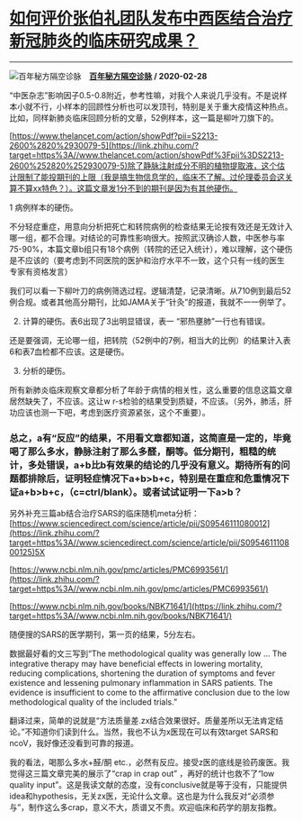 # [如何评价张伯礼团队发布中西医结合治疗新冠肺炎的临床研究成果？](https://www.zhihu.com/answer/1042526936)

-----------------------------------------------------------------------------

![百年秘方隔空诊脉](https://pic1.zhimg.com/v2-d49cd7b93ea33dbaba73bf293066d547.jpg?source=1940ef5c "百年秘方隔空诊脉")&emsp;**[百年秘方隔空诊脉](https://www.zhihu.com/people/yuan-yi-feng-43) / 2020-02-28**

“中医杂志”影响因子0.5-0.8附近，参考性嘛，对我个人来说几乎没有。不是说样本小就不行，小样本的回顾性分析也可以发顶刊，特别是关于重大疫情这种热点。比如，同样新肺炎临床回顾分析的文章，52例样本，这一篇是柳叶刀旗下的。

[https://www.thelancet.com/action/showPdf?pii=S2213-2600%2820%2930079-5](https://link.zhihu.com/?target=https%3A//www.thelancet.com/action/showPdf%3Fpii%3DS2213-2600%252820%252930079-5)除了静脉注射成分不明的植物提取液，这个估计限制了能投期刊的上限（我是搞生物信息学的，临床不了解。过伦理委员会这关算不算xx特色？）。这篇文章发1分不到的期刊是因为有其他硬伤。

1 病例样本的硬伤。

不分轻症重症，用意向分析把死亡和转院病例的检查结果无论按有效还是无效计入哪一组，都不合理。对结论的可靠性影响很大。按照武汉确诊人数，中医参与率75-90%，本篇文章b组只有18个病例（转院的还记入统计），难以理解，这个硬伤是不应该的（要考虑到不同医院的医护和治疗水平不一致，这个只有一线的医生 专家有资格发言）

我们可以看一下柳叶刀的病例筛选过程。逻辑清楚，记录清晰。从710例到最后52例合规。或者其他高分期刊，比如JAMA关于“针灸”的报道，我就不一一例举了。

2. 计算的硬伤。表6出现了3出明显错误，表一 “邪热壅肺”一行也有错误。

还是要强调，无论哪一组，把转院（52例中的7例，相当大的比例）的结果计入表6和表7血检都不应该。这是硬伤。

3. 分析的硬伤。

所有新肺炎临床观察文章都分析了年龄于病情的相关性，这么重要的信息这篇文章居然缺失了，不应该。这让w r-s检验的结果受到质疑，不应该。（另外，肺活，肝功应该也测一下吧，考虑到医疗资源紧张，这个不重要）。

### 总之，a有“反应”的结果，不用看文章都知道，这简直是一定的，毕竟喝了那么多水，静脉注射了那么多醛，酮等。低分期刊，粗糙的统计，多处错误，a+b比b有效果的结论的几乎没有意义。期待所有的问题都排除后，证明轻症情况下a+b&gt;b+c，特别是在重症和危重情况下证a+b&gt;b+c，（c=ctrl/blank）。或者试试证明一下a&gt;b？

另外补充三篇ab结合治疗SARS的临床随机meta分析：[https://www.sciencedirect.com/science/article/pii/S09546111080012](https://link.zhihu.com/?target=https%3A//www.sciencedirect.com/science/article/pii/S095461110800125)5X

[https://www.ncbi.nlm.nih.gov/pmc/articles/PMC6993561/](https://link.zhihu.com/?target=https%3A//www.ncbi.nlm.nih.gov/pmc/articles/PMC6993561/)

[https://www.ncbi.nlm.nih.gov/books/NBK71641/](https://link.zhihu.com/?target=https%3A//www.ncbi.nlm.nih.gov/books/NBK71641/)

随便搜的SARS的医学期刊，第一页的结果，5分左右。

数据最好看的文三写到“The methodological quality was generally low ... The integrative therapy may have beneficial effects in lowering mortality, reducing complications, shortening the duration of symptoms and fever existence and lessening pulmonary inflammation in SARS patients. The evidence is insufficient to come to the affirmative conclusion due to the low methodological quality of the included trials.”

翻译过来，简单的说就是“方法质量差.zx结合效果很好。质量差所以无法肯定结论。”不知道你们读到什么。当然，我也不认为x医现在可以有效target SARS和ncoV，我好像还没看到可靠的报道。

我的看法，喝那么多水+醛/酮 etc.，必然有反应。接受z医的底线是验药废医。我觉得这三篇文章完美的展示了“crap in crap out” ，再好的统计也救不了“low quality input”。这是我读文献的态度，没有conclusive就是等于没有，只能提供idea和hypothesis，无关zx医，无论什么文章。这也是为什么我反对“必须参与”，制作这么多crap，意义不大，质谱又不贵。欢迎临床和药学的朋友指教。



